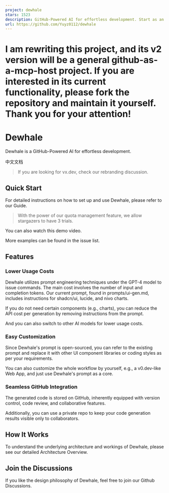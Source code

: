 ```yaml
---
project: dewhale
stars: 1523
description: GitHub-Powered AI for effortless development. Start as an open-source alternative to v0.dev.
url: https://github.com/Yuyz0112/dewhale
---
```


I am rewriting this project, and its v2 version will be a general github-as-a-mcp-host project. If you are interested in its current functionality, please fork the repository and maintain it yourself. Thank you for your attention!
======================================================================================================================================================================================================================================

Dewhale
=======

Dewhale is a GitHub-Powered AI for effortless development.

中文文档

> If you are looking for vx.dev, check our rebranding discussion.

Quick Start
-----------

For detailed instructions on how to set up and use Dewhale, please refer to our Guide.

> With the power of our quota management feature, we allow stargazers to have 3 trials.

You can also watch this demo video.

More examples can be found in the issue list.

Features
--------

### Lower Usage Costs

Dewhale utilizes prompt engineering techniques under the GPT-4 model to issue commands. The main cost involves the number of input and completion tokens. Our current prompt, found in prompts/ui-gen.md, includes instructions for shadcn/ui, lucide, and nivo charts.

If you do not need certain components (e.g., charts), you can reduce the API cost per generation by removing instructions from the prompt.

And you can also switch to other AI models for lower usage costs.

### Easy Customization

Since Dewhale's prompt is open-sourced, you can refer to the existing prompt and replace it with other UI component libraries or coding styles as per your requirements.

You can also customize the whole workflow by yourself, e.g., a v0.dev-like Web App, and just use Dewhale's prompt as a core.

### Seamless GitHub Integration

The generated code is stored on GitHub, inherently equipped with version control, code review, and collaborative features.

Additionally, you can use a private repo to keep your code generation results visible only to collaborators.

How It Works
------------

To understand the underlying architecture and workings of Dewhale, please see our detailed Architecture Overview.

Join the Discussions
--------------------

If you like the design philosophy of Dewhale, feel free to join our Github Discussions.
